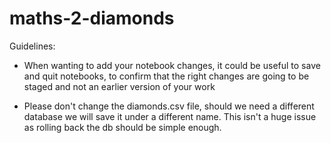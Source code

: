 # maths-2-diamonds

Guidelines:
- When wanting to add your notebook changes, 
  it could be useful to save and quit notebooks, 
  to confirm that the right changes are going to be 
  staged and not an earlier version of your work

- Please don't change the diamonds.csv file, should 
  we need a different database we will save it under 
  a different name. This isn't a huge issue as rolling 
  back the db should be simple enough.
